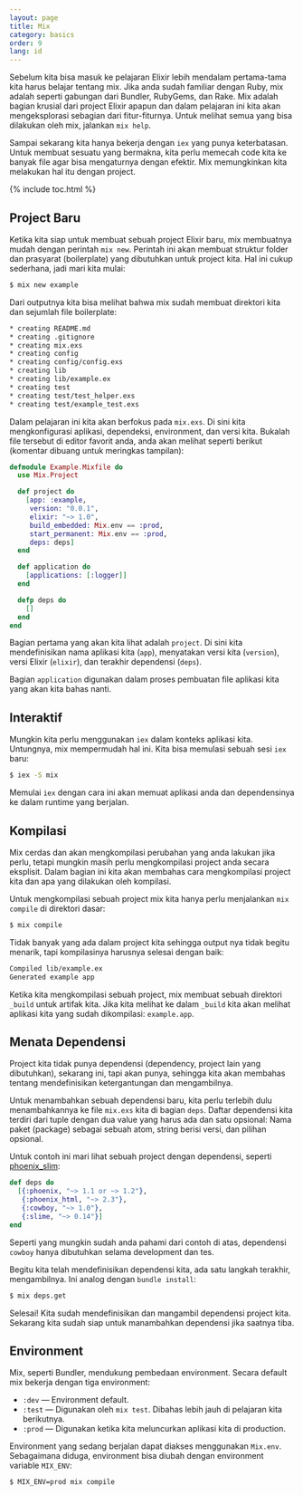 ```yaml
---
layout: page
title: Mix
category: basics
order: 9
lang: id
---
```


Sebelum kita bisa masuk ke pelajaran Elixir lebih mendalam pertama-tama kita harus belajar tentang mix. Jika anda sudah familiar dengan Ruby, mix adalah seperti gabungan dari Bundler, RubyGems, dan Rake.  Mix adalah bagian krusial dari project Elixir apapun dan dalam pelajaran ini kita akan mengeksplorasi sebagian dari fitur-fiturnya. Untuk melihat semua yang bisa dilakukan oleh mix, jalankan `mix help`.

Sampai sekarang kita hanya bekerja dengan `iex` yang punya keterbatasan.  Untuk membuat sesuatu yang bermakna, kita perlu memecah code kita ke banyak file agar bisa mengaturnya dengan efektir. Mix memungkinkan kita melakukan hal itu dengan project.

{% include toc.html %}

## Project Baru

Ketika kita siap untuk membuat sebuah project Elixir baru, mix membuatnya mudah dengan perintah `mix new`.  Perintah ini akan membuat struktur folder dan prasyarat (boilerplate) yang dibutuhkan untuk project kita.  Hal ini cukup sederhana, jadi mari kita mulai:

```bash
$ mix new example
```

Dari outputnya kita bisa melihat bahwa mix sudah membuat direktori kita dan sejumlah file boilerplate:

```bash
* creating README.md
* creating .gitignore
* creating mix.exs
* creating config
* creating config/config.exs
* creating lib
* creating lib/example.ex
* creating test
* creating test/test_helper.exs
* creating test/example_test.exs
```

Dalam pelajaran ini kita akan berfokus pada `mix.exs`.  Di sini kita mengkonfigurasi aplikasi, dependeksi, environment, dan versi kita.  Bukalah file tersebut di editor favorit anda, anda akan melihat seperti berikut (komentar dibuang untuk meringkas tampilan):

```elixir
defmodule Example.Mixfile do
  use Mix.Project

  def project do
    [app: :example,
     version: "0.0.1",
     elixir: "~> 1.0",
     build_embedded: Mix.env == :prod,
     start_permanent: Mix.env == :prod,
     deps: deps]
  end

  def application do
    [applications: [:logger]]
  end

  defp deps do
    []
  end
end
```

Bagian pertama yang akan kita lihat adalah `project`.  Di sini kita mendefinisikan nama aplikasi kita (`app`), menyatakan versi kita (`version`), versi Elixir (`elixir`), dan terakhir dependensi (`deps`).

Bagian `application` digunakan dalam proses pembuatan file aplikasi kita yang akan kita bahas nanti.

## Interaktif

Mungkin kita perlu menggunakan `iex` dalam konteks aplikasi kita.  Untungnya, mix mempermudah hal ini.  Kita bisa memulasi sebuah sesi `iex` baru:

```bash
$ iex -S mix
```

Memulai `iex` dengan cara ini akan memuat aplikasi anda dan dependensinya ke dalam runtime yang berjalan.

## Kompilasi

Mix cerdas dan akan mengkompilasi perubahan yang anda lakukan jika perlu, tetapi mungkin masih perlu mengkompilasi project anda secara eksplisit.  Dalam bagian ini kita akan membahas cara mengkompilasi project kita dan apa yang dilakukan oleh kompilasi.

Untuk mengkompilasi sebuah project mix kita hanya perlu menjalankan `mix compile` di direktori dasar:

```bash
$ mix compile
```

Tidak banyak yang ada dalam project kita sehingga output nya tidak begitu menarik, tapi kompilasinya harusnya selesai dengan baik:

```bash
Compiled lib/example.ex
Generated example app
```

Ketika kita mengkompilasi sebuah project, mix membuat sebuah direktori `_build` untuk artifak kita.  Jika kita melihat ke dalam `_build` kita akan melihat aplikasi kita yang sudah dikompilasi: `example.app`.

## Menata Dependensi

Project kita tidak punya dependensi (dependency, project lain yang dibutuhkan), sekarang ini, tapi akan punya, sehingga kita akan membahas tentang mendefinisikan ketergantungan dan mengambilnya.

Untuk menambahkan sebuah dependensi baru, kita perlu terlebih dulu menambahkannya ke file `mix.exs` kita di bagian `deps`.  Daftar dependensi kita terdiri dari tuple dengan dua value yang harus ada dan satu opsional: Nama paket (package) sebagai sebuah atom, string berisi versi, dan pilihan opsional.

Untuk contoh ini mari lihat sebuah project dengan dependensi, seperti [phoenix_slim](https://github.com/doomspork/phoenix_slim):

```elixir
def deps do
  [{:phoenix, "~> 1.1 or ~> 1.2"},
   {:phoenix_html, "~> 2.3"},
   {:cowboy, "~> 1.0"},
   {:slime, "~> 0.14"}]
end
```

Seperti yang mungkin sudah anda pahami dari contoh di atas, dependensi `cowboy` hanya dibutuhkan selama development dan tes.

Begitu kita telah mendefinisikan dependensi kita, ada satu langkah terakhir, mengambilnya.  Ini analog dengan `bundle install`:

```bash
$ mix deps.get
```

Selesai!  Kita sudah mendefinisikan dan mangambil dependensi project kita.  Sekarang kita sudah siap untuk manambahkan dependensi jika saatnya tiba.

## Environment

Mix, seperti Bundler, mendukung pembedaan environment.  Secara default mix bekerja dengan tiga environment:

+ `:dev` — Environment default.
+ `:test` — Digunakan oleh `mix test`. Dibahas lebih jauh di pelajaran kita berikutnya.
+ `:prod` — Digunakan ketika kita meluncurkan aplikasi kita di production.

Environment yang sedang berjalan dapat diakses menggunakan `Mix.env`.  Sebagaimana diduga, environment bisa diubah dengan environment variable `MIX_ENV`:

```bash
$ MIX_ENV=prod mix compile
```
